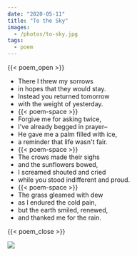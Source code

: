 ```yaml
---
date: "2020-05-11"
title: "To the Sky"
images:
  - /photos/to-sky.jpg
tags:
  - poem
---
```

  
{{< poem_open >}}

* There I threw my sorrows
* in hopes that they would stay.
* Instead you returned tomorrow
* with the weight of yesterday.
* {{< poem-space >}}
* Forgive me for asking twice,
* I've already begged in prayer–
* He gave me a palm filled with ice,
* a reminder that life wasn't fair.
* {{< poem-space >}}
* The crows made their sighs
* and the sunflowers bowed,
* I screamed shouted and cried
* while you stood indifferent and proud.
* {{< poem-space >}}
* The grass gleamed with dew
* as I endured the cold pain,
* but the earth smiled, renewed,
* and thanked me for the rain.

{{< poem_close >}}

![](/photos/to-sky.jpg)

